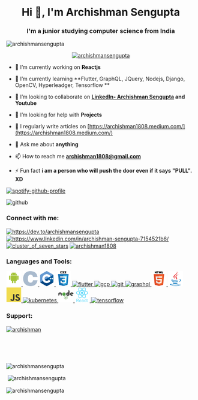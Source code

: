 <h1 align="center">Hi 👋, I'm Archishman Sengupta</h1>
<h3 align="center">I'm a junior studying computer science from India</h3>


<p align="left"> <img src="https://komarev.com/ghpvc/?username=archishmansengupta&label=Profile%20views&color=0e75b6&style=flat" alt="archishmansengupta" /> </p>

<p align="center"> <a href="https://github.com/ryo-ma/github-profile-trophy"><img src="https://github-profile-trophy.vercel.app/?username=archishmansengupta&theme=dracula" alt="archishmansengupta" /></a> </p>

- 🔭 I’m currently working on **Reactjs**

- 🌱 I’m currently learning **Flutter, GraphQL, JQuery, Nodejs, Django, OpenCV, Hyperleadger, Tensorflow **

- 👯 I’m looking to collaborate on **[LinkedIn- Archishman Sengupta](https://www.linkedin.com/in/archishman-sengupta-7154521b6/) and Youtube**

- 🤝 I’m looking for help with **Projects**

- 📝 I regularly write articles on [https://archishman1808.medium.com/](https://archishman1808.medium.com/)

- 💬 Ask me about **anything**

- 📫 How to reach me **archishman1808@gmail.com**

- ⚡ Fun fact **i am a person who will push the door even if it says "PULL". XD**


[![spotify-github-profile](https://spotify-github-profile.vercel.app/api/view?uid=4n2jer98pvye6a6vg6kb3ernn&cover_image=true&theme=novatorem)](https://spotify-github-profile.vercel.app/api/view?uid=4n2jer98pvye6a6vg6kb3ernn&redirect=true)

![github](https://user-images.githubusercontent.com/71402528/106022694-225cfd80-60ec-11eb-9d3d-78cf6bf8d2ef.gif)

<h3 align="left">Connect with me:</h3>
<p align="left">
<a href="https://dev.to/https://dev.to/archishmansengupta" target="blank"><img align="center" src="https://cdn.jsdelivr.net/npm/simple-icons@3.0.1/icons/dev-dot-to.svg" alt="https://dev.to/archishmansengupta" height="30" width="40" /></a>
<a href="https://linkedin.com/in/https://www.linkedin.com/in/archishman-sengupta-7154521b6/" target="blank"><img align="center" src="https://cdn.jsdelivr.net/npm/simple-icons@3.0.1/icons/linkedin.svg" alt="https://www.linkedin.com/in/archishman-sengupta-7154521b6/" height="30" width="40" /></a>
<a href="https://instagram.com/cluster_of_seven_stars" target="blank"><img align="center" src="https://cdn.jsdelivr.net/npm/simple-icons@3.0.1/icons/instagram.svg" alt="cluster_of_seven_stars" height="30" width="40" /></a>
<a href="https://www.hackerrank.com/archishman1808" target="blank"><img align="center" src="https://cdn.jsdelivr.net/npm/simple-icons@3.0.1/icons/hackerrank.svg" alt="archishman1808" height="30" width="40" /></a>
</p>

<h3 align="left">Languages and Tools:</h3>
<p align="left"> <a href="https://developer.android.com" target="_blank"> <img src="https://raw.githubusercontent.com/devicons/devicon/master/icons/android/android-original-wordmark.svg" alt="android" width="40" height="40"/> </a> <a href="https://www.cprogramming.com/" target="_blank"> <img src="https://raw.githubusercontent.com/devicons/devicon/master/icons/c/c-original.svg" alt="c" width="40" height="40"/> </a> <a href="https://www.w3schools.com/cpp/" target="_blank"> <img src="https://raw.githubusercontent.com/devicons/devicon/master/icons/cplusplus/cplusplus-original.svg" alt="cplusplus" width="40" height="40"/> </a> <a href="https://www.w3schools.com/css/" target="_blank"> <img src="https://raw.githubusercontent.com/devicons/devicon/master/icons/css3/css3-original-wordmark.svg" alt="css3" width="40" height="40"/> </a> <a href="https://flutter.dev" target="_blank"> <img src="https://www.vectorlogo.zone/logos/flutterio/flutterio-icon.svg" alt="flutter" width="40" height="40"/> </a> <a href="https://cloud.google.com" target="_blank"> <img src="https://www.vectorlogo.zone/logos/google_cloud/google_cloud-icon.svg" alt="gcp" width="40" height="40"/> </a> <a href="https://git-scm.com/" target="_blank"> <img src="https://www.vectorlogo.zone/logos/git-scm/git-scm-icon.svg" alt="git" width="40" height="40"/> </a> <a href="https://graphql.org" target="_blank"> <img src="https://www.vectorlogo.zone/logos/graphql/graphql-icon.svg" alt="graphql" width="40" height="40"/> </a> <a href="https://www.w3.org/html/" target="_blank"> <img src="https://raw.githubusercontent.com/devicons/devicon/master/icons/html5/html5-original-wordmark.svg" alt="html5" width="40" height="40"/> </a> <a href="https://www.java.com" target="_blank"> <img src="https://raw.githubusercontent.com/devicons/devicon/master/icons/java/java-original.svg" alt="java" width="40" height="40"/> </a> <a href="https://developer.mozilla.org/en-US/docs/Web/JavaScript" target="_blank"> <img src="https://raw.githubusercontent.com/devicons/devicon/master/icons/javascript/javascript-original.svg" alt="javascript" width="40" height="40"/> </a> <a href="https://kubernetes.io" target="_blank"> <img src="https://www.vectorlogo.zone/logos/kubernetes/kubernetes-icon.svg" alt="kubernetes" width="40" height="40"/> </a> <a href="https://nodejs.org" target="_blank"> <img src="https://raw.githubusercontent.com/devicons/devicon/master/icons/nodejs/nodejs-original-wordmark.svg" alt="nodejs" width="40" height="40"/> </a> <a href="https://reactjs.org/" target="_blank"> <img src="https://raw.githubusercontent.com/devicons/devicon/master/icons/react/react-original-wordmark.svg" alt="react" width="40" height="40"/> </a> <a href="https://www.tensorflow.org" target="_blank"> <img src="https://www.vectorlogo.zone/logos/tensorflow/tensorflow-icon.svg" alt="tensorflow" width="40" height="40"/> </a> </p>

<h3 align="left">Support:</h3>
<p><a href="https://www.buymeacoffee.com/archishman"> <img align="center" src="https://cdn.buymeacoffee.com/buttons/v2/default-yellow.png" height="50" width="210" alt="archishman" /></a></p><br><br><br>
<p><img align="center" src="https://github-readme-stats.vercel.app/api/top-langs?username=archishmansengupta&show_icons=true&locale=en&layout=compact" height="195" width="495" alt="archishmansengupta" /></p>

<p>&nbsp;<img align="center" src="https://github-readme-stats.vercel.app/api?username=archishmansengupta&show_icons=true&locale=en" alt="archishmansengupta" /></p>

<p><img align="center" src="https://github-readme-streak-stats.herokuapp.com/?user=archishmansengupta&" alt="archishmansengupta" /></p>



